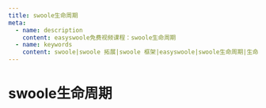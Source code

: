 ```yaml
---
title: swoole生命周期
meta:
  - name: description
    content: easyswoole免费视频课程：swoole生命周期
  - name: keywords
    content: swoole|swoole 拓展|swoole 框架|easyswoole|swoole生命周期|生命周期|多进程模型|视频课程|免费教程
---
```

# swoole生命周期
<script type="text/javascript" src="/Js/Ckplayer/ckplayer.js"></script>
<div class="video" style="width: 50rem;height: 30rem;"></div>
<script type="text/javascript">
    var videoObject = {
    		container: '.video',
    		variable: 'player',
    		video:'http://video-oss.easyswoole.com/%E5%85%A5%E9%97%A8%E6%95%99%E7%A8%8B1/swoole%E5%8F%98%E9%87%8F%E7%94%9F%E5%91%BD%E5%91%A8%E6%9C%9F.mp4'
    	};
    var player=new ckplayer(videoObject);
</script>
